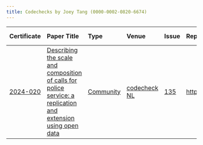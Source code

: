 ```yaml
---
title: Codechecks by Joey Tang (0000-0002-0820-6674)
---
```



|Certificate |Paper Title                                                                                                    |Type      |Venue        |Issue |Report                                  |Check date |
|:-------|:---------------------------------------------|:------------------|:------------------|:---|:--------------------------|:------------------|
|[2024-020](https://codecheck.org.uk/register/certs/2024-020/)|[Describing the scale and composition of calls for police service: a replication and extension using open data ](https://doi.org/10.1080/15614263.2022.2102494)|[Community](https://codecheck.org.uk/register/venues/communities)|[codecheck NL](https://codecheck.org.uk/register/venues/communities/codecheck_nl)|[135](https://github.com/codecheckers/register/issues/135)|https://doi.org/10.5281/zenodo.14278912 |2024-11-28 |
